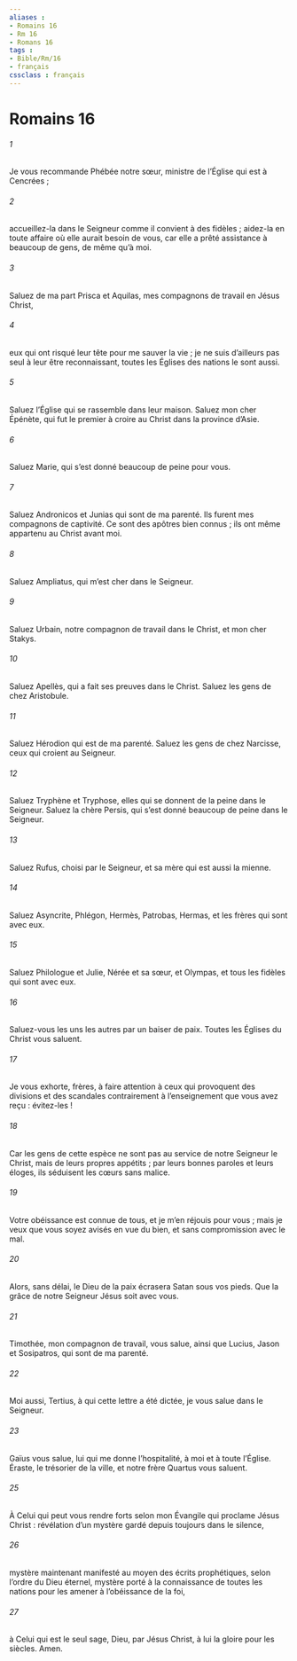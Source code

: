 ```yaml
---
aliases : 
- Romains 16
- Rm 16
- Romans 16
tags : 
- Bible/Rm/16
- français
cssclass : français
---
```


# Romains 16

###### 1
Je vous recommande Phébée notre sœur, ministre de l’Église qui est à Cencrées ;
###### 2
accueillez-la dans le Seigneur comme il convient à des fidèles ; aidez-la en toute affaire où elle aurait besoin de vous, car elle a prêté assistance à beaucoup de gens, de même qu’à moi.
###### 3
Saluez de ma part Prisca et Aquilas, mes compagnons de travail en Jésus Christ,
###### 4
eux qui ont risqué leur tête pour me sauver la vie ; je ne suis d’ailleurs pas seul à leur être reconnaissant, toutes les Églises des nations le sont aussi.
###### 5
Saluez l’Église qui se rassemble dans leur maison.
Saluez mon cher Épénète, qui fut le premier à croire au Christ dans la province d’Asie.
###### 6
Saluez Marie, qui s’est donné beaucoup de peine pour vous.
###### 7
Saluez Andronicos et Junias qui sont de ma parenté. Ils furent mes compagnons de captivité. Ce sont des apôtres bien connus ; ils ont même appartenu au Christ avant moi.
###### 8
Saluez Ampliatus, qui m’est cher dans le Seigneur.
###### 9
Saluez Urbain, notre compagnon de travail dans le Christ, et mon cher Stakys.
###### 10
Saluez Apellès, qui a fait ses preuves dans le Christ. Saluez les gens de chez Aristobule.
###### 11
Saluez Hérodion qui est de ma parenté. Saluez les gens de chez Narcisse, ceux qui croient au Seigneur.
###### 12
Saluez Tryphène et Tryphose, elles qui se donnent de la peine dans le Seigneur. Saluez la chère Persis, qui s’est donné beaucoup de peine dans le Seigneur.
###### 13
Saluez Rufus, choisi par le Seigneur, et sa mère qui est aussi la mienne.
###### 14
Saluez Asyncrite, Phlégon, Hermès, Patrobas, Hermas, et les frères qui sont avec eux.
###### 15
Saluez Philologue et Julie, Nérée et sa sœur, et Olympas, et tous les fidèles qui sont avec eux.
###### 16
Saluez-vous les uns les autres par un baiser de paix. Toutes les Églises du Christ vous saluent.
###### 17
Je vous exhorte, frères, à faire attention à ceux qui provoquent des divisions et des scandales contrairement à l’enseignement que vous avez reçu : évitez-les !
###### 18
Car les gens de cette espèce ne sont pas au service de notre Seigneur le Christ, mais de leurs propres appétits ; par leurs bonnes paroles et leurs éloges, ils séduisent les cœurs sans malice.
###### 19
Votre obéissance est connue de tous, et je m’en réjouis pour vous ; mais je veux que vous soyez avisés en vue du bien, et sans compromission avec le mal.
###### 20
Alors, sans délai, le Dieu de la paix écrasera Satan sous vos pieds.
Que la grâce de notre Seigneur Jésus soit avec vous.
###### 21
Timothée, mon compagnon de travail, vous salue, ainsi que Lucius, Jason et Sosipatros, qui sont de ma parenté.
###### 22
Moi aussi, Tertius, à qui cette lettre a été dictée, je vous salue dans le Seigneur.
###### 23
Gaïus vous salue, lui qui me donne l’hospitalité, à moi et à toute l’Église. Éraste, le trésorier de la ville, et notre frère Quartus vous saluent.
###### 25
À Celui qui peut vous rendre forts
selon mon Évangile qui proclame Jésus Christ :
révélation d’un mystère
gardé depuis toujours dans le silence,
###### 26
mystère maintenant manifesté
au moyen des écrits prophétiques,
selon l’ordre du Dieu éternel,
mystère porté à la connaissance de toutes les nations
pour les amener à l’obéissance de la foi,
###### 27
à Celui qui est le seul sage, Dieu, par Jésus Christ,
à lui la gloire pour les siècles. Amen.
